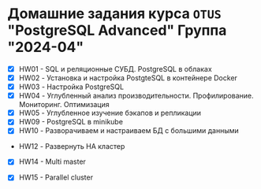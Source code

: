 
# Домашние задания курса `OTUS` "PostgreSQL Advanced" Группа "2024-04"

* [x] HW01 - SQL и реляционные СУБД. PostgreSQL в облаках 
* [x] HW02 - Установка и настройка PostgteSQL в контейнере Docker
* [x] HW03 - Настройка PostgreSQL
* [x] HW04 - Углубленный анализ производительности. Профилирование. Мониторинг. Оптимизация 
* [x] HW05 - Углубленное изучение бэкапов и репликации
* [x] HW09 - PostgreSQL в minikube
* [x] HW10 - Разворачиваем и настраиваем БД с большими данными
* HW12 - Развернуть HA кластер
* [x] HW14 - Multi master
* [x] HW15 - Parallel cluster



